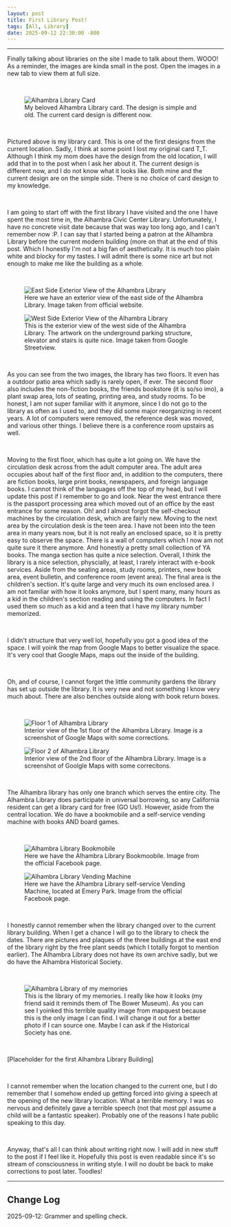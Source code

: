 ```yaml
---
layout: post
title: First Library Post!
tags: [All, Library]
date: 2025-09-12 22:30:00 -800
---
```

---
Finally talking about libraries on the site I made to talk about them. WOOO! As a reminder, the images are kinda small in the post. Open the images in a new tab to view them at 
full size.

<br>

<div class="image-container">
      <figure>
            <img src="https://raw.githubusercontent.com/fiercefire/Blog-Assets/refs/heads/main/2025-09-12-First-Library/IMG_3413.jpeg" alt="Alhambra Library Card">
            <figcaption>My beloved Alhambra Library card. The design is simple and old. The current card design is different now.</figcaption>
      </figure>
</div>

<br>

Pictured above is my library card. This is one of the first designs from the current location. Sadly, I think at some point I lost my original card T_T. Although I think my mom
does have the design from the old location, I will add that in to the post when I ask her about it. The current design is different now, and I do not know what it looks like. 
Both mine and the current design are on the simple side. There is no choice of card design to my knowledge. 

<br>

I am going to start off with the first library I have visited and the one I have spent the most time in, the Alhambra Civic Center Library. Unfortunately, I have no concrete visit date
because that was way too long ago, and I can't remember now :P. I can say that I started being a patron at the Alhambra Library before the current modern building (more on that at the end 
of this post. Which I honestly I'm not a big fan of aesthetically. It is much too plain white and blocky for my tastes. I will admit there is some nice art but not enough to make 
me like the building as a whole.

<br>

<div class="image-container">
      <figure>
            <img src="https://raw.githubusercontent.com/fiercefire/Blog-Assets/refs/heads/main/2025-09-12-First-Library/Alhambra-Exterior.png" alt="East Side Exterior View of the Alhambra Library">
            <figcaption>Here we have an exterior view of the east side of the Alhambra Library. Image taken from official website.</figcaption>
      </figure>
      <figure>
            <img src="https://raw.githubusercontent.com/fiercefire/Blog-Assets/refs/heads/main/2025-09-12-First-Library/Alhambra-Exterior-2.png" alt="West Side Exterior View of the Alhambra Library">
            <figcaption>This is the exterior view of the west side of the Alhambra Library. The artwork on the underground parking structure, elevator and stairs is quite nice. Image taken from Google Streetview.</figcaption>
      </figure>
</div>

<br>

As you can see from the two images, the library has two floors. It even has a outdoor patio area which sadly is rarely open, if ever. The second floor also includes the non-fiction
books, the friends bookstore (it is so/so imo), a plant swap area, lots of seating, printing area, and study rooms. To be honest, I am not super familiar with it anymore, since I do 
not go to the library as often as I used to, and they did some major reorganizing in recent years. A lot of computers were removed, the reference desk was moved, and various other 
things. I believe there is a conference room upstairs as well.

<br>

Moving to the first floor, which has quite a lot going on. We have the circulation desk across from the adult computer area. The adult area occupies about half of the first floor and, in
addition to the computers, there are fiction books, large print books, newspapers, and foreign language books. I cannot think of the languages off the top of my head, but I will update
this post if I remember to go and look. Near the west entrance there is the passport processing area which moved out of an office by the east entrance for some reason. Oh! and I almost
forgot the self-checkout machines by the circulation desk, which are fairly new. Moving to the next area by the circulation desk is the teen area. I have not been into the teen area in
many years now, but it is not really an enclosed space, so it is pretty easy to observe the space. There is a wall of computers which I now am not quite sure it there anymore. And 
honestly a pretty small collection of YA books. The manga section has quite a nice selection. Overall, I think the library is a nice selection, physcially, at least, I rarely interact with
e-book services. Aside from the seating areas, study rooms, printers, new book area, event bulletin, and conference room (event area). The final area is the children's section. 
It's quite large and very much its own enclosed area. I am not familiar with how it looks anymore, but I spent many, many hours as a kid in the children's section reading and using the 
computers. In fact I used them so much as a kid and a teen that I have my library number memorized. 

<br> 

I didn't structure that very well lol, hopefully you got a good idea of the space. I will yoink the map from Google Maps to better visualize the space. It's very cool
that Google Maps, maps out the inside of the building. 

<br>

Oh, and of course, I cannot forget the little community gardens the library has set up outside the library. It is very new and not something I know very much about. There are also 
benches outside along with book return boxes.

<br>

<div class="image-container">
      <figure>
            <img src="https://raw.githubusercontent.com/fiercefire/Blog-Assets/refs/heads/main/2025-09-12-First-Library/Alhambra%20Library%20Interior%20Floor%201.png" alt="Floor 1 of Alhambra Library">
            <figcaption>Interior view of the 1st floor of the Alhambra Library. Image is a screenshot of Google Maps with some corrections.</figcaption>
      </figure>
      <figure>
            <img src="https://raw.githubusercontent.com/fiercefire/Blog-Assets/refs/heads/main/2025-09-12-First-Library/Alhambra%20Library%20Interior%20Floor%202.png" alt="Floor 2 of Alhambra Library">
            <figcaption>Interior view of the 2nd floor of the Alhambra Library. Image is a screenshot of Goolgle Maps with some correcitons.</figcaption>
      </figure>
</div>

<br>

The Alhambra library has only one branch which serves the entire city. The Alhambra Library does participate in universal borrowing, so any California resident can get a library card
for free (GO Us!). However, aside from the central location. We do have a bookmobile and a self-service vending machine with books AND board games. 

<br>

<div class="image-container">
      <figure>
            <img src="https://raw.githubusercontent.com/fiercefire/Blog-Assets/refs/heads/main/2025-09-12-First-Library/Alhambra-Bookmobile.png" alt="Alhambra Library Bookmobile">
            <figcaption>Here we have the Alhambra Library Bookmoobile. Image from the official Facebook page.</figcaption>
      </figure>
      <figure>
            <img src="https://raw.githubusercontent.com/fiercefire/Blog-Assets/refs/heads/main/2025-09-12-First-Library/Alhambra-Book-Vending.png" alt="Alhambra Library Vending Machine">
            <figcaption>Here we have the Alhambra Library self-service Vending Machine, located at Emery Park. Image from the official Facebook page.</figcaption>
      </figure>
</div>

<br>

I honestly cannot remember when the library changed over to the current library building. When I get a chance I will go to the library to check the dates. There are pictures and 
plaques of the three buildings at the east end of the library right by the free plant seeds (which I totally forgot to mention earlier). The Alhambra Library does not have its own
archive sadly, but we do have the Alhambra Historical Society. 

<br>

<div class="image-container">
      <figure>
            <img src="https://raw.githubusercontent.com/fiercefire/Blog-Assets/refs/heads/main/2025-09-12-First-Library/Old%20Alhambra%20Library.webp" alt="Alhambra Library of my memories">
            <figcaption>This is the library of my memories. I really like how it looks (my friend said it reminds them of The Bower Museum). As you can see I yoinked this terrible quality image from mapquest because this is the only image I can find. I will change it out for a better photo if I can source one. Maybe I can ask if the Historical Society has one.</figcaption>
      </figure>
</div>

<br>

[Placeholder for the first Alhambra Library Building]

<br>

I cannot remember when the location changed to the current one, but I do remember that I somehow ended up getting forced into giving a speech at the opening of the new library
location. What a terrible memory. I was so nervous and definitely gave a terrible speech (not that most ppl assume a child will be a fantastic speaker). Probably one of the reasons 
I hate public speaking to this day. 

<br>

Anyway, that's all I can think about writing right now. I will add in new stuff to the post if I feel like it. Hopefully this post is even readable since it's so 
stream of consciousness in writing style. I will no doubt be back to make corrections to post later. Toodles!

---
<h2>Change Log</h2>
2025-09-12: Grammer and spelling check. 
